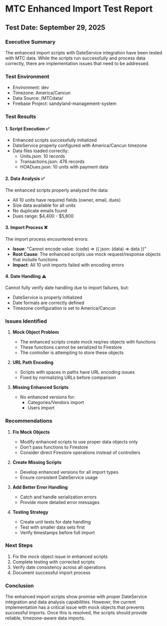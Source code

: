 # MTC Enhanced Import Test Report

## Test Date: September 29, 2025

### Executive Summary
The enhanced import scripts with DateService integration have been tested with MTC data. While the scripts run successfully and process data correctly, there are implementation issues that need to be addressed.

### Test Environment
- Environment: dev
- Timezone: America/Cancun
- Data Source: /MTCdata/
- Firebase Project: sandyland-management-system

### Test Results

#### 1. Script Execution ✅
- Enhanced scripts successfully initialized
- DateService properly configured with America/Cancun timezone
- Data files loaded correctly:
  - Units.json: 10 records
  - Transactions.json: 476 records
  - HOADues.json: 10 units with payment data

#### 2. Data Analysis ✅
The enhanced scripts properly analyzed the data:
- All 10 units have required fields (owner, email, dues)
- Size data available for all units
- No duplicate emails found
- Dues range: $4,400 - $5,800

#### 3. Import Process ❌
The import process encountered errors:
- **Issue**: "Cannot encode value: (code) => ({ json: (data) => data })"
- **Root Cause**: The enhanced scripts use mock request/response objects that include functions
- **Impact**: All 10 unit imports failed with encoding errors

#### 4. Date Handling ⚠️
Cannot fully verify date handling due to import failures, but:
- DateService is properly initialized
- Date formats are correctly defined
- Timezone configuration is set to America/Cancun

### Issues Identified

1. **Mock Object Problem**
   - The enhanced scripts create mock req/res objects with functions
   - These functions cannot be serialized to Firestore
   - The controller is attempting to store these objects

2. **URL Path Encoding**
   - Scripts with spaces in paths have URL encoding issues
   - Fixed by normalizing URLs before comparison

3. **Missing Enhanced Scripts**
   - No enhanced versions for:
     - Categories/Vendors import
     - Users import

### Recommendations

1. **Fix Mock Objects**
   - Modify enhanced scripts to use proper data objects only
   - Don't pass functions to Firestore
   - Consider direct Firestore operations instead of controllers

2. **Create Missing Scripts**
   - Develop enhanced versions for all import types
   - Ensure consistent DateService usage

3. **Add Better Error Handling**
   - Catch and handle serialization errors
   - Provide more detailed error messages

4. **Testing Strategy**
   - Create unit tests for date handling
   - Test with smaller data sets first
   - Verify timestamps before full import

### Next Steps

1. Fix the mock object issue in enhanced scripts
2. Complete testing with corrected scripts
3. Verify date consistency across all operations
4. Document successful import process

### Conclusion

The enhanced import scripts show promise with proper DateService integration and data analysis capabilities. However, the current implementation has a critical issue with mock objects that prevents successful imports. Once this is resolved, the scripts should provide reliable, timezone-aware data imports.